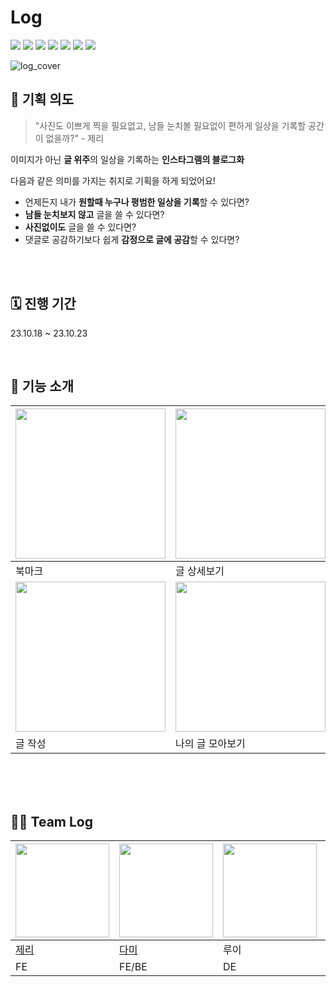 # Log
<img src="https://img.shields.io/badge/figma-F24E1E?style=for-the-badge&logo=figma&logoColor=white"> <img src="https://img.shields.io/badge/javascript-F7DF1E?style=for-the-badge&logo=javascript&logoColor=black"> <img src="https://img.shields.io/badge/react-61DAFB?style=for-the-badge&logo=react&logoColor=black">
<img src="https://img.shields.io/badge/styled--components-DB7093?style=for-the-badge&logo=styled-components&logoColor=white"> <img src="https://img.shields.io/badge/nodejs-339933?style=for-the-badge&logo=node.js&logoColor=white"> <img src="https://img.shields.io/badge/express-000000?style=for-the-badge&logo=express&logoColor=white"> <img src="https://img.shields.io/badge/vercel-000000?style=for-the-badge&logo=vercel&logoColor=white">

![log_cover](https://github.com/hjy0951/hjy0951/assets/45158550/31950b0f-e011-428f-bcce-61178271a7ae)

## 🎯 기획 의도

> "사진도 이쁘게 찍을 필요없고, 남들 눈치볼 필요없이 편하게 일상을 기록할 공간이 없을까?" - 제리

이미지가 아닌 **글 위주**의 일상을 기록하는 **인스타그램의 블로그화**

다음과 같은 의미를 가지는 취지로 기획을 하게 되었어요!
- 언제든지 내가 **원할때 누구나 평범한 일상을 기록**할 수 있다면?
- **남들 눈치보지 않고** 글을 쓸 수 있다면?
- **사진없이도** 글을 쓸 수 있다면?
- 댓글로 공감하기보다 쉽게 **감정으로 글에 공감**할 수 있다면?


<br/>
<br/>

## 🗓️ 진행 기간
23.10.18 ~ 23.10.23

<br/>


## 📌 기능 소개

|<img src="https://github.com/hjy0951/hjy0951/assets/45158550/b9679c57-9037-4ef1-b5b1-9f30b4fed877" width="240px"/> | <img src="https://github.com/hjy0951/hjy0951/assets/45158550/3bf892b1-ec6e-42b6-bf09-ac4a69e7eaef" width="240px"/> | <img src="https://github.com/hjy0951/hjy0951/assets/45158550/f12821fc-8450-4e41-9242-d87e1260a046" width="240px"/>
|---|---|---|
|북마크|글 상세보기|이모지 댓글|
| <img src="https://github.com/hjy0951/hjy0951/assets/45158550/449527f0-c30a-4dab-9da6-2c27054546a0" width="240px"/>| <img src="https://github.com/hjy0951/hjy0951/assets/45158550/dfcb062b-7d84-4adb-a5ae-5419226c7a21" width="240px"/>|||
|글 작성|나의 글 모아보기||


<br/>
<br/>
<br/>

## 💁‍♂️ Team Log


|<img src="https://avatars.githubusercontent.com/u/58854041?v=4" width="150px" height="150px"/>|<img src="https://avatars.githubusercontent.com/u/55003317?v=4" width="150px" height="150px"/>|<img src="https://user-images.githubusercontent.com/49177223/221573884-1222feb3-5206-4bd0-bb5a-c1d79f75781b.png" width="150px" height="150px"/>|<img src="https://avatars.githubusercontent.com/u/58854041?v=4" width="150px" height="150px"/>|
|---|---|---|---|
|[제리](https://github.com/pepperdad)|[다미](https://github.com/damie824)|루이|[준](https://github.com/hjy0951)|
|FE|FE/BE|DE|FE|
